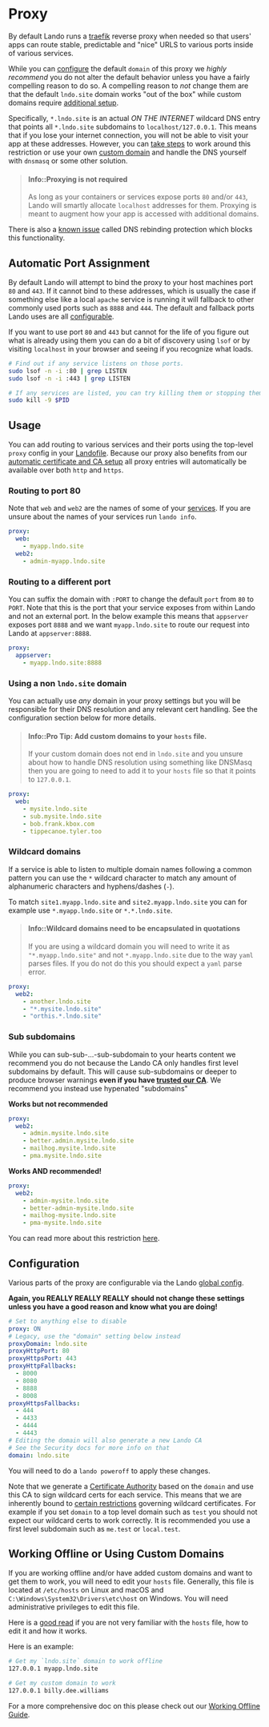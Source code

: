 Proxy
=====

By default Lando runs a [traefik](https://traefik.io/) reverse proxy when needed so that users' apps can route stable, predictable and "nice" URLS to various ports inside of various services.

While you can [configure](#configuration) the default `domain` of this proxy we *highly recommend* you do not alter the default behavior unless you have a fairly compelling reason to do so. A compelling reason to *not* change them are that the default `lndo.site` domain works "out of the box" while custom domains require [additional setup](#working-offline-or-using-custom-domains).

Specifically, `*.lndo.site` is an actual *ON THE INTERNET* wildcard DNS entry that points all `*.lndo.site` subdomains to `localhost/127.0.0.1`. This means that if you lose your internet connection, you will not be able to visit your app at these addresses. However, you can [take steps](#working-offline-or-using-custom-domains) to work around this restriction or use your own [custom domain](#configuration) and handle the DNS yourself with `dnsmasq` or some other solution.

> #### Info::Proxying is not required
>
> As long as your containers or services expose ports `80` and/or `443`, Lando will smartly allocate `localhost` addresses for them. Proxying is meant to augment how your app is accessed with additional domains.

There is also a [known issue](./../issues/dns-rebind.md) called DNS rebinding protection which blocks this functionality.

Automatic Port Assignment
-------------------------

By default Lando will attempt to bind the proxy to your host machines port `80` and `443`. If it cannot bind to these addresses, which is usually the case if something else like a local `apache` service is running it will fallback to other commonly used ports such as `8888` and `444`. The default and fallback ports Lando uses are all [configurable](#configuration).

If you want to use port `80` and `443` but cannot for the life of you figure out what is already using them you can do a bit of discovery using `lsof` or by visiting `localhost` in your browser and seeing if you recognize what loads.

```bash
# Find out if any service listens on those ports.
sudo lsof -n -i :80 | grep LISTEN
sudo lsof -n -i :443 | grep LISTEN

# If any services are listed, you can try killing them or stopping them a different way.
sudo kill -9 $PID
```

Usage
-----

You can add routing to various services and their ports using the top-level `proxy` config in your [Landofile](./lando.md). Because our proxy also benefits from our [automatic certificate and CA setup](./security.md) all proxy entries will automatically be available over both `http` and `https`.

### Routing to port 80

Note that `web` and `web2` are the names of some of your [services](./services.md). If you are unsure about the names of your services run `lando info`.

```yaml
proxy:
  web:
    - myapp.lndo.site
  web2:
    - admin-myapp.lndo.site
```

### Routing to a different port

You can suffix the domain with `:PORT` to change the default `port` from `80` to `PORT`. Note that this is the port that your service exposes from within Lando and not an external port. In the below example this means that `appserver` exposes port `8888` and we want `myapp.lndo.site` to route our request into Lando at `appserver:8888`.

```yaml
proxy:
  appserver:
    - myapp.lndo.site:8888
```

### Using a non `lndo.site` domain

You can actually use *any* domain in your proxy settings but you will be responsible for their DNS resolution and any relevant cert handling. See the configuration section below for more details.

> #### Info::Pro Tip: Add custom domains to your `hosts` file.
>
> If your custom domain does not end in `lndo.site` and you unsure about how to handle DNS resolution using something like DNSMasq then you are going to need to add it to your `hosts` file so that it points to `127.0.0.1`.

```yaml
proxy:
  web:
    - mysite.lndo.site
    - sub.mysite.lndo.site
    - bob.frank.kbox.com
    - tippecanoe.tyler.too
```

### Wildcard domains

If a service is able to listen to multiple domain names following a common pattern you can use the `*` wildcard character to match any amount of alphanumeric characters and hyphens/dashes (`-`).

To match `site1.myapp.lndo.site` and `site2.myapp.lndo.site` you can for example use `*.myapp.lndo.site` or `*.*.lndo.site`.

> #### Info::Wildcard domains need to be encapsulated in quotations
>
> If you are using a wildcard domain you will need to write it as `"*.myapp.lndo.site"` and not `*.myapp.lndo.site` due to the way `yaml` parses files. If you do not do this you should expect a `yaml` parse error.


```yaml
proxy:
  web2:
    - another.lndo.site
    - "*.mysite.lndo.site"
    - "orthis.*.lndo.site"
```

### Sub subdomains

While you can sub-sub-...-sub-subdomain to your hearts content we recommend you do not because the Lando CA only handles first level subdomains by default. This will cause sub-subdomains or deeper to produce browser warnings **even if you have [trusted our CA](./security.md#trusting-the-ca)**. We recommend you instead use hypenated "subdomains"

**Works but not recommended**

```yaml
proxy:
  web2:
    - admin.mysite.lndo.site
    - better.admin.mysite.lndo.site
    - mailhog.mysite.lndo.site
    - pma.mysite.lndo.site
```

**Works AND recommended!**

```yaml
proxy:
  web2:
    - admin-mysite.lndo.site
    - better-admin-mysite.lndo.site
    - mailhog-mysite.lndo.site
    - pma-mysite.lndo.site
```

You can read more about this restriction [here](https://stackoverflow.com/questions/26744696/ssl-multilevel-subdomain-wildcard).

Configuration
-------------

Various parts of the proxy are configurable via the Lando [global config](./config.md).

**Again, you REALLY REALLY REALLY should not change these settings unless you have a good reason and know what you are doing!**

```yml
# Set to anything else to disable
proxy: ON
# Legacy, use the "domain" setting below instead
proxyDomain: lndo.site
proxyHttpPort: 80
proxyHttpsPort: 443
proxyHttpFallbacks:
  - 8000
  - 8080
  - 8888
  - 8008
proxyHttpsFallbacks:
  - 444
  - 4433
  - 4444
  - 4443
# Editing the domain will also generate a new Lando CA
# See the Security docs for more info on that
domain: lndo.site
```

You will need to do a `lando poweroff` to apply these changes.

Note that we generate a [Certificate Authority](./security.md) based on the `domain` and use this CA to sign wildcard certs for each service. This means that we are inherently bound to [certain restrictions](https://en.wikipedia.org/wiki/Wildcard_certificate#Limitations) governing wildcard certificates. For example if you set `domain` to a top level domain such as `test` you should not expect our wildcard certs to work correctly. It is recommended you use a first level subdomain such as `me.test` or `local.test`.

Working Offline or Using Custom Domains
---------------------------------------

If you are working offline and/or have added custom domains and want to get them to work, you will need to edit your `hosts` file. Generally, this file is located at `/etc/hosts` on Linux and macOS and `C:\Windows\System32\Drivers\etc\host` on Windows. You will need administrative privileges to edit this file.

Here is a [good read](http://www.howtogeek.com/howto/27350/beginner-geek-how-to-edit-your-hosts-file/) if you are not very familiar with the `hosts` file, how to edit it and how it works.

Here is an example:

```bash
# Get my `lndo.site` domain to work offline
127.0.0.1 myapp.lndo.site

# Get my custom domain to work
127.0.0.1 billy.dee.williams
```

For a more comprehensive doc on this please check out our [Working Offline Guide](./../guides/offline-dev.md).
